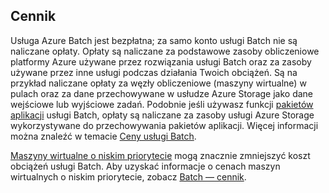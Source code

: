 ## <a name="pricing"></a>Cennik

Usługa Azure Batch jest bezpłatna; za samo konto usługi Batch nie są naliczane opłaty. Opłaty są naliczane za podstawowe zasoby obliczeniowe platformy Azure używane przez rozwiązania usługi Batch oraz za zasoby używane przez inne usługi podczas działania Twoich obciążeń. Są na przykład naliczane opłaty za węzły obliczeniowe (maszyny wirtualne) w pulach oraz za dane przechowywane w usłudze Azure Storage jako dane wejściowe lub wyjściowe zadań. Podobnie jeśli używasz funkcji [pakietów aplikacji](../articles/batch/batch-application-packages.md) usługi Batch, opłaty są naliczane za zasoby usługi Azure Storage wykorzystywane do przechowywania pakietów aplikacji. Więcej informacji można znaleźć w temacie [Ceny usługi Batch](https://azure.microsoft.com/pricing/details/batch/).

[Maszyny wirtualne o niskim priorytecie](../articles/batch/batch-low-pri-vms.md) mogą znacznie zmniejszyć koszt obciążeń usługi Batch. Aby uzyskać informacje o cenach maszyn wirtualnych o niskim priorytecie, zobacz [Batch — cennik](https://azure.microsoft.com/pricing/details/batch/). 

